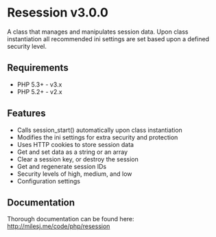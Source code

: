 # Resession v3.0.0 #

A class that manages and manipulates session data. Upon class instantiation all recommended ini settings are set based upon a defined security level.

## Requirements ##

* PHP 5.3+ - v3.x
* PHP 5.2+ - v2.x

## Features ##

* Calls session_start() automatically upon class instantiation
* Modifies the ini settings for extra security and protection
* Uses HTTP cookies to store session data
* Get and set data as a string or an array
* Clear a session key, or destroy the session
* Get and regenerate session IDs
* Security levels of high, medium, and low
* Configuration settings

## Documentation ##

Thorough documentation can be found here: http://milesj.me/code/php/resession
